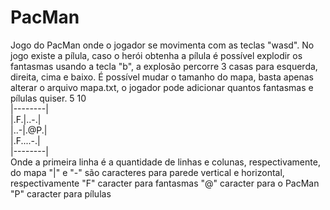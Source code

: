 # PacMan
Jogo do PacMan onde o jogador se movimenta com as teclas "wasd". No jogo existe a pílula, caso o herói obtenha a pílula é possível explodir os fantasmas usando a tecla "b", a explosão percorre 3 casas para esquerda, direita, cima e baixo. É possível mudar o tamanho do mapa, basta apenas alterar o arquivo mapa.txt, o jogador pode adicionar quantos fantasmas e pílulas quiser. 
5 10\
|--------|\
|.F.|..-.|\
|..-|.@P.|\
|.F....-.|\
|--------|\
Onde a primeira linha é a quantidade de linhas e colunas, respectivamente, do mapa
"|" e "-" são caracteres para parede vertical e horizontal, respectivamente
"F" caracter para fantasmas
"@" caracter para o PacMan
"P" caracter para pílulas
